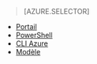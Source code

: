 > [AZURE.SELECTOR]
- [Portail](load-balancer-get-started-internet-portal.md)
- [PowerShell](load-balancer-get-started-internet-arm-ps.md)
- [CLI Azure](load-balancer-get-started-internet-arm-cli.md)
- [Modèle](load-balancer-get-started-internet-arm-template.md)
